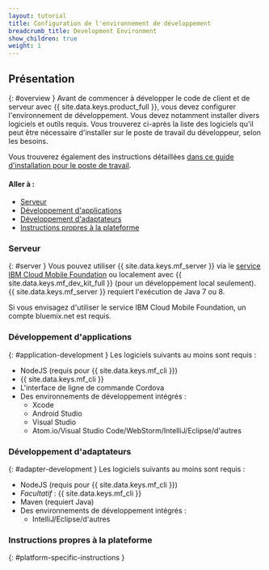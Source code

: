 ```yaml
---
layout: tutorial
title: Configuration de l'environnement de développement
breadcrumb_title: Development Environment
show_children: true
weight: 1
---
```

<!-- NLS_CHARSET=UTF-8 -->
## Présentation
{: #overview }
Avant de commencer à développer le code de client et de serveur avec
{{ site.data.keys.product_full }}, vous devez configurer l'environnement de
développement. Vous devez notamment installer divers logiciels et outils requis. Vous
trouverez ci-après la liste des logiciels qu'il peut être nécessaire d'installer sur le
poste de travail du développeur, selon les besoins.

Vous trouverez également des instructions détaillées
[dans ce guide d'installation pour le poste de
travail](mobilefirst/installation-guide/).

#### Aller à :

* [Serveur](#server)
* [Développement d'applications](#application-development)
* [Développement d'adaptateurs](#adapter-development)
* [Instructions propres à
la plateforme](#platform-specific-instructions)

### Serveur
{: #server }
Vous pouvez utiliser {{ site.data.keys.mf_server }} via le [service IBM Cloud Mobile Foundation](../../bluemix/using-mobile-foundation) ou localement avec {{ site.data.keys.mf_dev_kit_full }} (pour un développement local seulement). {{ site.data.keys.mf_server }} requiert
l'exécution de Java 7 ou 8.

Si vous envisagez d'utiliser le service IBM Cloud Mobile Foundation, un compte bluemix.net est requis. 

### Développement d'applications
{: #application-development }
Les logiciels suivants au moins sont requis :

* NodeJS (requis pour {{ site.data.keys.mf_cli }})
* {{ site.data.keys.mf_cli }}
* L'interface de ligne de commande Cordova
* Des environnements de développement intégrés :
    - Xcode
    - Android Studio
    - Visual Studio
    - Atom.io/Visual Studio Code/WebStorm/IntelliJ/Eclipse/d'autres

### Développement d'adaptateurs
{: #adapter-development }
Les logiciels suivants au moins sont requis :

* NodeJS (requis pour {{ site.data.keys.mf_cli }})
* *Facultatif* : {{ site.data.keys.mf_cli }}
* Maven (requiert Java)
* Des environnements de développement intégrés :
    - IntelliJ/Eclipse/d'autres

### Instructions propres à la plateforme
{: #platform-specific-instructions }
